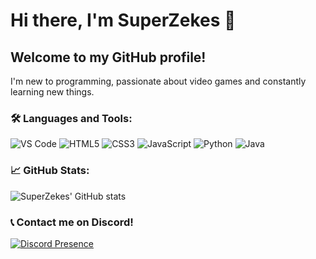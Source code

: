 # Hi there, I'm SuperZekes 👋

## Welcome to my GitHub profile!

I'm new to programming, passionate about video games and constantly learning new things.

### 🛠️ Languages and Tools:

<p>
  <img alt="VS Code" src="https://img.icons8.com/color/48/000000/visual-studio-code-2019.png" />
  <img alt="HTML5" src="https://img.icons8.com/color/48/000000/html-5.png" />
  <img alt="CSS3" src="https://img.icons8.com/color/48/000000/css3.png" />
  <img alt="JavaScript" src="https://img.icons8.com/color/48/000000/javascript.png" />
  <img alt="Python" src="https://img.icons8.com/color/48/000000/python.png" />
  <img alt="Java" src="https://img.icons8.com/color/48/000000/java-coffee-cup-logo.png" />
</p>

### 📈 GitHub Stats:

![SuperZekes' GitHub stats](https://github-readme-stats.vercel.app/api?username=SuperZekes&theme=shadow_red&show_icons=true)

### 📞 Contact me on Discord!

[![Discord Presence](https://lanyard.cnrad.dev/api/932278806381752411)](https://discord.com/users/932278806381752411)
